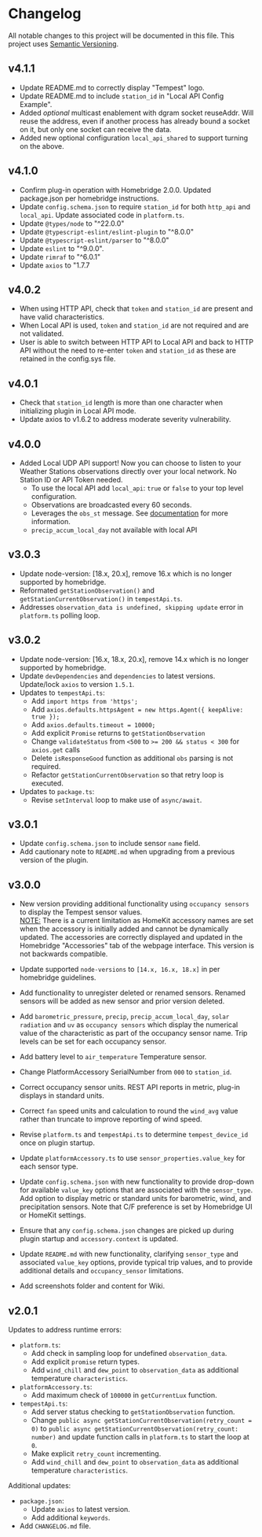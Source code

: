 # Changelog

All notable changes to this project will be documented in this file. This project uses [Semantic Versioning](https://semver.org/).

## v4.1.1
* Update README.md to correctly display "Tempest" logo.
* Update README.md to include `station_id` in "Local API Config Example".
* Added _optional_ multicast enablement with dgram socket reuseAddr. Will reuse the address, even if another process has already bound a socket on it, but only one socket can receive the data.
* Added new optional configuration `local_api_shared` to support turning on the above.

## v4.1.0
* Confirm plug-in operation with Homebridge 2.0.0. Updated package.json per homebridge instructions.
* Update `config.schema.json` to require `station_id` for both `http_api` and `local_api`. Update associated code in `platform.ts`.
* Update `@types/node` to "^22.0.0"
* Update `@typescript-eslint/eslint-plugin` to "^8.0.0"
* Update `@typescript-eslint/parser` to "^8.0.0"
* Update `eslint` to "^9.0.0".
* Update `rimraf` to "^6.0.1"
* Update `axios` to "1.7.7

## v4.0.2
* When using HTTP API, check that `token` and `station_id` are present and have valid characteristics.
* When Local API is used, `token` and `station_id` are not required and are not validated. 
* User is able to switch between HTTP API to Local API and back to HTTP API without the need to re-enter `token` and `station_id` as these are retained in the config.sys file.

## v4.0.1
* Check that `station_id` length is more than one character when initializing plugin in Local API mode.
* Update axios to v1.6.2 to address moderate severity vulnerability.

## v4.0.0
* Added Local UDP API support! Now you can choose to listen to your Weather Stations observations directly over your local network. No Station ID or API Token needed. 
    * To use the local API add `local_api`: `true` or `false` to your top level configuration. 
    * Observations are broadcasted every 60 seconds. 
    * Leverages the `obs_st` message. See [documentation](https://weatherflow.github.io/Tempest/api/udp/v171/) for more information.
    * `precip_accum_local_day` not available with local API

## v3.0.3
* Update node-version: [18.x, 20.x], remove 16.x which is no longer supported by homebridge.
* Reformated `getStationObservation()` and `getStationCurrentObservation()` in `tempestApi.ts`.
* Addresses `observation_data is undefined, skipping update` error in `platform.ts` polling loop.

## v3.0.2
* Update node-version: [16.x, 18.x, 20.x], remove 14.x which is no longer supported by homebridge.
* Update `devDependencies` and `dependencies` to latest versions. Update/lock `axios` to version `1.5.1`.
* Updates to `tempestApi.ts`:
  * Add `import https from 'https';`
  * Add `axios.defaults.httpsAgent = new https.Agent({ keepAlive: true });`
  * Add `axios.defaults.timeout = 10000;`
  * Add explicit `Promise` returns to `getStationObservation`
  * Change `validateStatus` from `<500` to `>= 200 && status < 300` for `axios.get` calls
  * Delete `isResponseGood` function as additional `obs` parsing is not required.
  * Refactor `getStationCurrentObservation` so that retry loop is executed.
* Updates to `package.ts`:
  * Revise `setInterval` loop to make use of `async/await`.

## v3.0.1
* Update `config.schema.json` to include sensor `name` field.
* Add cautionary note to `README.md` when upgrading from a previous version of the plugin.

## v3.0.0
* New version providing additional functionality using `occupancy sensors` to display the Tempest sensor values. <br><u>NOTE:</u> There is a current limitation as HomeKit accessory names are set when the accessory is initially added and cannot be dynamically updated. The accessories are correctly displayed and updated in the Homebridge "Accessories" tab of the webpage interface. This version is not backwards compatible.

* Update supported `node-versions` to `[14.x, 16.x, 18.x]` in per homebridge guidelines.
* Add functionality to unregister deleted or renamed sensors. Renamed sensors will be added as new sensor and prior version deleted.

* Add `barometric_pressure`, `precip`, `precip_accum_local_day`, `solar radiation` and `uv` as `occupancy sensors` which display the numerical value of the characteristic as part of the occupancy sensor name. Trip levels can be set for each occupancy sensor.
* Add battery level to `air_temperature` Temperature sensor.
* Change PlatformAccessory SerialNumber from `000` to `station_id`.
* Correct occupancy sensor units. REST API reports in metric, plug-in displays in standard units.
* Correct `fan` speed units and calculation to round the `wind_avg` value rather than truncate to improve reporting of wind speed.
* Revise `platform.ts` and `tempestApi.ts` to determine `tempest_device_id` once on plugin startup.
* Update `platformAccessory.ts` to use `sensor_properties.value_key` for each sensor type.

* Update `config.schema.json` with new functionality to provide drop-down for available `value_key` options that are associated with the `sensor_type`. Add option to display metric or standard units for barometric, wind, and precipitation sensors. Note that C/F preference is set by Homebridge UI or HomeKit settings.
* Ensure that any `config.schema.json` changes are picked up during plugin startup and `accessory.context` is updated.

* Update `README.md` with new functionality, clarifying `sensor_type` and associated `value_key` options, provide typical trip values, and to provide additional details and `occupancy_sensor` limitations.

* Add screenshots folder and content for Wiki.

## v2.0.1
Updates to address runtime errors:
* `platform.ts`:
  * Add check in sampling loop for undefined `observation_data`.
  * Add explicit `promise` return types.
  * Add `wind_chill` and `dew_point` to `observation_data` as additional temperature `characteristics`.
* `platformAccessory.ts`:
  * Add maximum check of `100000` in `getCurrentLux` function.
* `tempestApi.ts`:
  * Add server status checking to `getStationObservation` function.
  * Change `public async getStationCurrentObservation(retry_count = 0)` to `public async getStationCurrentObservation(retry_count: number)` and update function calls in `platform.ts` to start the loop at `0`.
  * Make explicit `retry_count` incrementing.
  * Add `wind_chill` and `dew_point` to `observation_data` as additional temperature `characteristics`.

Additional updates:
* `package.json`:
  * Update `axios` to latest version.
  * Add additional `keywords`.
* Add `CHANGELOG.md` file.
